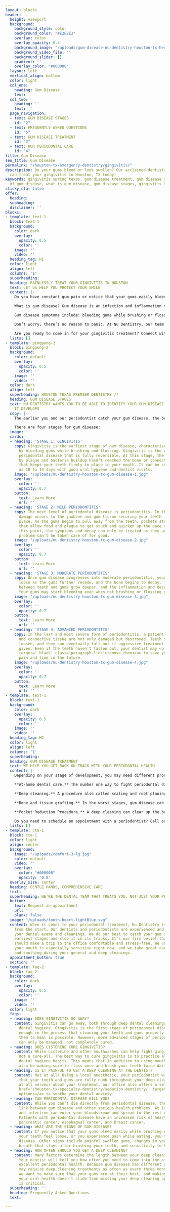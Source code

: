 ```yaml
---
layout: blocks
header:
  height: viewport
  background:
    background_style: color
    background_color: "#E2E2E2"
    overlay: color
    overlay_opacity: 0.4
    background_image: "/uploads/gum-disease-nu-dentistry-houston-tx-hero.jpg"
    background_video_file: ''
    background_slider: []
    gradient: ''
    overlay_color: "#000000"
  layout: left
  vertical_align: bottom
  color: light
  col_one:
    heading: Gum Disease
    text: 
  col_two:
    heading: ''
    text: ''
  page_navigation:
  - text: GUM DISEASE STAGES
    id: "2"
  - text: FREQUENTLY ASKED QUESTIONS
    id: "5"
  - text: GUM DISEASE TREATMENT
    id: "3"
  - text: OUR PERIODONTAL CARE
    id: "4"
title: Gum Disease
seo_title: Gum Disease
permalink: "/houston-tx/emergency-dentistry/gingivitis/"
description: Do your gums bleed or look swollen? Our acclaimed dentists and periodontists
  can treat your gingivitis in Houston, TX today!
keywords: gingivitis spring texas, gum disease treatment, gum disease symptoms, signs
  of gum disease, what is gum disease, gum disease stages, gingivitis treatment, pe...
sticky_cta: false
offer:
  heading: 
  subheading: 
  disclaimer: ''
blocks:
- template: text-1
  block: text-1
  background:
    color: dark
    overlay:
      opacity: 0.5
      color: ''
    image: ''
    video: ''
  heading_tag: H1
  color: light
  align: left
  columns: '1'
  superheading: 
  heading: PAINLESSLY TREAT YOUR GINGIVITIS IN HOUSTON
  text: LET US HELP YOU PROTECT YOUR SMILE
  content: |-
    Do you have constant gum pain or notice that your gums easily bleed when you brush or floss your teeth? If so, you may have gingivitis, the earliest form of gum disease, or periodontal disease.

    What is gum disease? Gum disease is an infection and inflammation of the gums caused by a buildup of plaque, tartar, and bacteria on your teeth. As it worsens, it can begin to affect the jawbone supporting your teeth, leading to your teeth shifting, loosening, or even falling out!

    Gum disease symptoms include: bleeding gums while brushing or flossing; swollen, red, or tender gums; receding gum line/teeth appearing longer; loose or separating teeth; sensitive teeth; pain when chewing; <a href='/houston-tx/restorative-dentistry/dentures/' target='_blank' class='paragraph-link'>partial dentures</a> no longer fitting correctly; and persistent bad breath.

    Don’t worry; there’s no reason to panic. At Nu Dentistry, our team of incredible dentists and periodontists makes it easy for you to receive gingivitis treatment. We always make sure to catch your gum disease at its earliest stages and take care of it as soon as possible. We’re dedicated to preserving your smile, however we can. Our dentists are thorough when it comes to your dental care because we know that a healthy smile makes for a happy, healthy life.

    Are you ready to come in for your gingivitis treatment? Connect with our office to schedule an appointment today.
  lists: []
- template: pingpong-2
  block: pingpong-2
  background:
    color: default
    overlay:
      opacity: 0.5
      color: ''
    image: ''
    video: ''
  color: dark
  align: left
  superheading: HOUSTON TEXAS PREMIER DENTISTRY //
  heading: GUM DISEASE STAGES
  text: NU DENTISTRY WANTS YOU TO BE ABLE TO IDENTIFY YOUR GUM DISEASE AS SOON AS
    IT DEVELOPS
  copy: |-
    The earlier you and our periodontist catch your gum disease, the better. When caught and treated in its earliest form, it can still be fully cured. However, that depends on patients identifying symptoms as they appear and seeing the dentist for treatment. Periodontal disease is serious, and something not to be ignored. Once it progresses past its first stage, the damage can’t be undone, only managed. You and your periodontist must work together as a team to combat its effects and keep your mouth healthy.

    There are four stages for gum disease:
  image: ''
  cards:
  - heading: 'STAGE 1: GINGIVITIS'
    copy: Gingivitis is the earliest stage of gum disease, characterized most often
      by bleeding gums while brushing and flossing. Gingivitis is the only form of
      periodontal disease that is fully reversible. At this stage, the damage caused
      by plaque and bacteria buildup hasn’t reached the bone or connective tissue
      that keeps your teeth firmly in place in your mouth. It can be cured in as little
      as 10 to 14 days with good oral hygiene and dentist visits.
    image: "/uploads/nu-dentistry-houston-tx-gum-disease-1.jpg"
    overlay:
      color: ''
      opacity: 0.7
    button:
      text: Learn More
      url: ''
  - heading: 'STAGE 2: MILD PERIODONTITIS'
    copy: The next level of periodontal disease is periodontitis. In this stage, irreversible
      damage occurs to the jawbone and gum tissue securing your teeth in their proper
      place. As the gums begin to pull away from the teeth, pockets start to form
      that allow food and plaque to get stuck and quicken up the pace of decay. At
      this point, the symptoms and decay can only be treated as they arise. The root
      problem can’t be taken care of for good.
    image: "/uploads/nu-dentistry-houston-tx-gum-disease-2.jpg"
    overlay:
      color: ''
      opacity: 0.7
    button:
      text: Learn More
      url: ''
  - heading: 'STAGE 3: MODERATE PERIODONTITIS'
    copy: Once gum disease progresses into moderate periodontitis, your teeth become
      loose as the gums further recede, and the bone begins to decay. The pockets
      between teeth and gums grow deeper, and the inflammation and decay worsens.
      Your gums may start bleeding even when not brushing or flossing your teeth.
    image: "/uploads/nu-dentistry-houston-tx-gum-disease-3.jpg"
    overlay:
      color: ''
      opacity: 0.7
    button:
      text: Learn More
      url: ''
  - heading: 'STAGE 4: ADVANCED PERIODONTITIS'
    copy: In the last and most severe form of periodontitis, a patient’s gums, bones,
      and connective tissue are not only damaged but destroyed. Teeth shift or further
      loosen, and they can eventually fall out if aggressive treatment is not immediately
      given. Even if the teeth haven’t fallen out, your dentist may <a href='/houston-tx/emergency-dentistry/tooth-extraction/'
      target='_blank' class='paragraph-link'>remove them</a> to save you a lot of
      pain and time in the future.
    image: "/uploads/nu-dentistry-houston-tx-gum-disease-4.jpg"
    overlay:
      color: ''
      opacity: 0.7
    button:
      text: Learn More
      url: ''
- template: text-1
  block: text-1
  background:
    color: dark
    overlay:
      opacity: 0.5
      color: ''
    image: ''
    video: ''
  heading_tag: H2
  color: light
  align: left
  columns: '1'
  superheading: 
  heading: GUM DISEASE TREATMENT
  text: WE HELP YOU GET BACK ON TRACK WITH YOUR PERIODONTAL HEALTH
  content: |-
    Depending on your stage of development, you may need different procedures to treat your gum disease. Treatments include:

    **At-home dental care.** The number one way to fight periodontal disease, especially in the earliest stage, is to establish a good, healthy oral hygiene routine. Flossing once and brushing your teeth at least twice a day are critical to clearing your teeth of plaque and bacteria and keeping them from building up again. You may also want to look into a toothbrush that works well for you, mainly because having the right brushing technique can change the effectiveness of your strokes.

    **Deep cleaning.** A procedure also called scaling and root planing. This procedure goes a bit deeper than your <a href='/houston-tx/general-dentistry/dental-cleaning/' target='_blank' class='paragraph-link'>standard cleaning</a> by scraping away the plaque buildup beneath the gums and smooths the teeth to prevent bacteria from forming again later. This treatment can be performed for your whole mouth or any of the four quadrants (upper right, upper left, lower right, lower left.)

    **Bone and tissue grafting.** In the worst stages, gum disease can cause gums and bones to deteriorate. When this happens, your dentist may need to perform a graft to replace and repair what’s missing. Grafting helps keep teeth secured and supported in your mouth and can be the deciding factor between you and loose or fallen teeth.

    **Pocket Reduction Procedure.** A deep cleaning can clear up the bacteria and plaque that have formed, but it can’t stop more from burrowing their way under your gum line. Gum pockets can be so deep that keeping them clean becomes increasingly difficult or seemingly impossible. If this is the case, your periodontist may recommend you receive a pocket reduction. This treatment involves removing the infected tissue and allows the gums to try reattaching themselves to the teeth.

    Do you need to schedule an appointment with a periodontist? Call our office at <a href='tel:+8329164144' title='Click to Call Us'>(832) 916-4144</a>.
  lists: []
- template: cta-1
  block: cta-1
  color: light
  align: center
  background:
    image: "/uploads/comfort-3-lg.jpg"
    color: default
    video: ''
    overlay:
      color: "#000000"
      opacity: '0.8'
  overlay_size: center
  heading: GENTLE HANDS, COMPREHENSIVE CARE
  text: 
  superheading: WE’RE THE DENTAL TEAM THAT TREATS YOU, NOT JUST YOUR PERIODONTAL DISEASE
  button:
    text: Request an appointment
    url: ''
    blank: false
  image: "/uploads/tooth-heart-lightBlue.svg"
  content: When it comes to your periodontal treatment, Nu Dentistry is on your side
    from the start. Our dentists and periodontists are experienced and thorough during
    your dental exams and cleanings. We do our best to catch your gum disease in its
    earliest stages and stop it in its tracks. It’s our firm belief that dentists
    should make a trip to the office comfortable and stress-free. We understand that
    your mouth is especially sensitive right now, and we take great care to be gentle
    and soothing during your general and deep cleanings.
  appointment_button: true
  section: ''
- template: faq-2
  block: faq-2
  background:
    color: dark
    overlay:
      opacity: 0.5
      color: ''
    image: ''
    video: ''
  color: light
  faqs:
  - heading: DOES GINGIVITIS GO AWAY?
    content: Gingivitis can go away, both through deep dental cleanings and excellent
      dental hygiene. Gingivitis is the first stage of periodontal disease. It’s early
      enough in the process that cleaning your teeth and gums properly and allowing
      them to heal is possible. However, more advanced stages of periodontal disease
      can only be managed, not completely cured.
  - heading: DOES LISTERINE CURE GINGIVITIS?
    content: While Listerine and other mouthwashes can help fight gingivitis, they’re
      not a cure-all. The best way to cure gingivitis is to practice all-around good
      dental hygiene habits. This means that in addition to using mouthwash, you should
      also be making sure to floss once and brush your teeth twice daily.
  - heading: IS IT PAINFUL TO GET A DEEP CLEANING AT THE DENTIST?
    content: Not at all! Using a local anesthetic, your periodontist will make sure
      that your teeth and gums are fully numb throughout your deep cleaning. If you’re
      at all nervous about your treatment, our office also offers a selection of <a
      href='/houston-tx/specialty-dentistry/sedation-dentistry/' target='_blank' class='paragraph-link'>sedation
      options</a> to soothe your dental anxiety.
  - heading: CAN PERIODONTAL DISEASE KILL YOU?
    content: While you can’t die directly from periodontal disease, there is a significant
      link between gum disease and other serious health problems. At its worst, bacteria
      and infection can enter your bloodstream and spread to the rest of your body.
      Patients with periodontal disease have an increased risk of heart disease, stroke,
      pancreatic cancer, esophageal cancer, and breast cancer.
  - heading: WHAT ARE THE SIGNS OF GUM DISEASE?
    content: If you notice that your gums bleed easily while brushing or flossing,
      your teeth feel loose, or you experience pain while eating, you may have gum
      disease. Other signs include painful swollen gums, changes in your bite, bad
      breath that stays after brushing your teeth, and sensitivity to hot and cold.
  - heading: HOW OFTEN SHOULD YOU GET A DEEP CLEANING?
    content: Many factors determine the length between your deep cleaning visits.
      Your dentist will tell you how often you need to come into the office to maintain
      excellent periodontal health. Because gum disease has different stages, you
      may require deep cleaning treatments as often as every three months. At Nu Dentistry,
      we want to make sure that your gums are at their best, and making sure that
      your oral health doesn’t slide from missing your deep cleaning appointments
      is critical.
  superheading: ''
  heading: Frequently Asked Questions
  text: 

---
```

